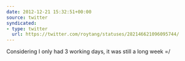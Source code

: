 ```yaml
---
date: 2012-12-21 15:32:51+00:00
source: twitter
syndicated:
- type: twitter
  url: https://twitter.com/roytang/statuses/282146621096095744/
---
```


Considering I only had 3 working days, it was still a long week =/